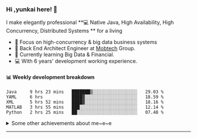 ### Hi ,yunkai here! :wave: 

I make elegantly professional **💻 Native Java, High Availability, High Concurrency, Distributed Systems ** for a living

* 🧐   Focus on high-concurrency & big data business systems
* 💼   Back End Architect Engineer at [Mobtech](https://www.mob.com/) Group.
* 🌱   Currently learning Big Data & Financial.
* 💻   With 6 years' development working experience.

#### :bar_chart: Weekly development breakdown

<!--START_SECTION:waka-->
```text
Java     9 hrs 23 mins   ███████▒░░░░░░░░░░░░░░░░░   29.03 % 
YAML     6 hrs           ████▓░░░░░░░░░░░░░░░░░░░░   18.59 % 
XML      5 hrs 52 mins   ████▓░░░░░░░░░░░░░░░░░░░░   18.16 % 
MATLAB   3 hrs 55 mins   ███░░░░░░░░░░░░░░░░░░░░░░   12.14 % 
Python   2 hrs 25 mins   ██░░░░░░░░░░░░░░░░░░░░░░░   07.48 % 
```
<!--END_SECTION:waka-->

<details>
  <summary>Some other achievements about me~e~e</summary>
  <br>

* 👑   Some GitHub statistical reports:

<p align="center">
<img align="center" src="https://github-readme-stats.vercel.app/api/top-langs/?username=JanYunkai&hide_langs_below=1&theme=default&line_height=27&layout=compact" />
<img align="center" src="https://github-readme-stats.vercel.app/api?username=JanYunkai&show_icons=true&count_private=true&include_all_commits=true&line_height=21&layout=compact" alt="halfrost's Github Stats" />
<img align="center" src="https://github-profile-trophy.vercel.app/?username=JanYunkai&column=7" alt="JanYunkai's Github Trophy" />
</p>

</details>

---
